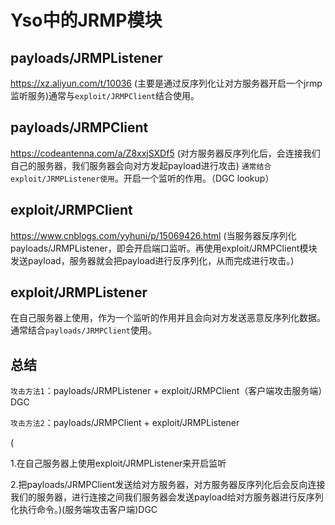 # Yso中的JRMP模块

## payloads/JRMPListener

https://xz.aliyun.com/t/10036 (主要是通过反序列化让对方服务器开启一个jrmp监听服务)通常与`exploit/JRMPClient`结合使用。

## payloads/JRMPClient

https://codeantenna.com/a/Z8xxjSXDf5 (对方服务器反序列化后，会连接我们自己的服务器，我们服务器会向对方发起payload进行攻击)  `通常结合exploit/JRMPListener使用`。开启一个监听的作用。（DGC lookup）

## exploit/JRMPClient

https://www.cnblogs.com/yyhuni/p/15069426.html (当服务器反序列化payloads/JRMPListener，即会开启端口监听。再使用exploit/JRMPClient模块发送payload，服务器就会把payload进行反序列化，从而完成进行攻击。)

## exploit/JRMPListener

在自己服务器上使用，作为一个监听的作用并且会向对方发送恶意反序列化数据。通常结合`payloads/JRMPClient`使用。

## 总结

`攻击方法1`：payloads/JRMPListener + exploit/JRMPClient（客户端攻击服务端）DGC

`攻击方法2`：payloads/JRMPClient + exploit/JRMPListener  

(

1.在自己服务器上使用exploit/JRMPListener来开启监听

2.把payloads/JRMPClient发送给对方服务器，对方服务器反序列化后会反向连接我们的服务器，进行连接之间我们服务器会发送payload给对方服务器进行反序列化执行命令。)(服务端攻击客户端)DGC



